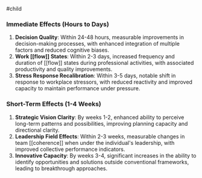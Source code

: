 #child 
### Immediate Effects (Hours to Days)

1. **Decision Quality**: Within 24-48 hours, measurable improvements in decision-making processes, with enhanced integration of multiple factors and reduced cognitive biases.
2. **Work [[flow]]  States**: Within 2-3 days, increased frequency and duration of [[flow]]  states during professional activities, with associated productivity and quality improvements.
3. **Stress Response Recalibration**: Within 3-5 days, notable shift in response to workplace stressors, with reduced reactivity and improved capacity to maintain performance under pressure.

### Short-Term Effects (1-4 Weeks)

1. **Strategic Vision Clarity**: By weeks 1-2, enhanced ability to perceive long-term patterns and possibilities, improving planning capacity and directional clarity.
2. **Leadership Field Effects**: Within 2-3 weeks, measurable changes in team [[coherence]] when under the individual's leadership, with improved collective performance indicators.
3. **Innovative Capacity**: By weeks 3-4, significant increases in the ability to identify opportunities and solutions outside conventional frameworks, leading to breakthrough approaches.